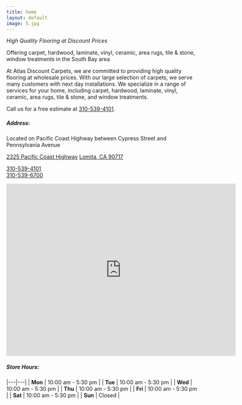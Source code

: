 ```yaml
---
title: home
layout: default
image: 5.jpg
---
```

*High Quality Flooring at Discount Prices*

Offering carpet, hardwood, laminate, vinyl, ceramic, area rugs, tile & stone, window treatments in the South Bay area

At Atlas Discount Carpets, we are committed to providing high quality flooring at wholesale prices. With our large selection of carpets, we serve many customers with next day installations. We specialize in a range of services for your home, including carpet, hardwood, laminate, vinyl, ceramic, area rugs, tile & stone, and window treatments.

Call us for a free estimate at [310-539-4101](tel:310-539-4101).

##### Address:

Located on Pacific Coast Highway between Cypress Street and Pennsylvania Avenue

[2325 Pacific Coast Highway](https://goo.gl/maps/ZrGYXWpLgcJwhK9cA)
[Lomita, CA 90717](https://goo.gl/maps/ZrGYXWpLgcJwhK9cA)

[310-539-4101](tel:310-539-4101)    
[310-539-6700](tel:310-539-6700)

<div class="iframeWrap storeMap">
    <iframe src="https://www.google.com/maps/embed?pb=!1m14!1m8!1m3!1d3315.8728964515954!2d-118.325764!3d33.7897803!3m2!1i1024!2i768!4f13.1!3m3!1m2!1s0x80dd4a428fffd635%3A0x36656178f08b045d!2sAtlas+Discount+Carpet+Inc!5e0!3m2!1sen!2sus!4v1561154478268!5m2!1sen!2sus" width="600" height="450" frameborder="0" style="border:0" allowfullscreen></iframe>
</div>

##### Store Hours:

|---|---|
| **Mon** | 10:00 am - 5:30 pm |
| **Tue** | 10:00 am - 5:30 pm |
| **Wed** | 10:00 am - 5:30 pm |
| **Thu** | 10:00 am - 5:30 pm |
| **Fri** | 10:00 am - 5:30 pm |
| **Sat** | 10:00 am - 5:30 pm |
| **Sun** | Closed |